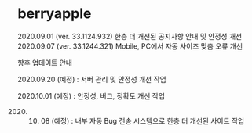 # berryapple
2020.09.01 (ver. 33.1124.932)
한층 더 개선된 공지사항 안내 및 안정성 개선
2020.09.07 (ver. 33.1244.321)
Mobile, PC에서 자동 사이즈 맞춤 오류 개선

향후 업데이트 안내

2020.09.20 (예정) : 서버 관리 및 안정성 개선 작업

2020.10.01 (예정) : 안정성, 버그, 정확도 개선 작업

2020. 10. 08 (예정) : 내부 자동 Bug 전송 시스템으로 한층 더 개선된 사이트 작업

